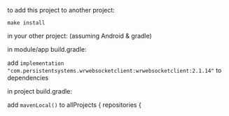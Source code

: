 




to add this project to another project:

`make install`


in your other project: (assuming Android & gradle)


in module/app build.gradle:

add `implementation "com.persistentsystems.wrwebsocketclient:wrwebsocketclient:2.1.14"` to dependencies

in project build.gradle:

add `mavenLocal()` to allProjects { repositories {


